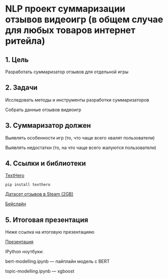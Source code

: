 # NLP проект суммаризации отзывов видеоигр (в общем случае для любых товаров интернет ритейла)

## 1. Цель
Разработать суммаризатор отзывов для отдельной игры

## 2. Задачи

Исследовать методы и инструменты разработки суммаризаторов

Собрать данные отзывов видеоигр

## 3. Суммаризатор должен

Выявлять особенности игр (то, что чаще всего хвалят пользователи)

Выявлять недостатки (то, на что чаще всего жалуются пользователи)

## 4. Ссылки и библиотеки

[TextHero](https://texthero.org/docs/getting-started)

```
pip install texthero
```

[Датасет отзывов в Steam (2GB)](https://www.kaggle.com/andrewmvd/steam-reviews)

[Бейслайн](https://www.kaggle.com/dardodel/steam-reviews-auto-topic-modeling-w-transformers/)

## 5. Итоговая презентация

Ниже ссылка на итоговую презентацияю

[Презентация](https://docs.google.com/presentation/d/1GRabwK1p4nIEQ0hPcji1xOQ2yLrTZcST1iU4Se6FW1g/edit?usp=sharing)

IPython ноутбуки:

bert-modelling.ipynb — пайплайн модель с BERT

topic-modelling.ipynb  — xgboost


